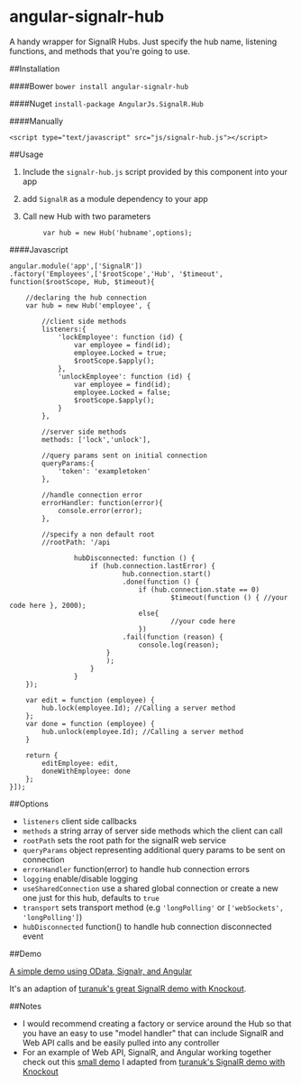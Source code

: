 angular-signalr-hub
=======================

A handy wrapper for SignalR Hubs. Just specify the hub name, listening functions, and methods that you're going to use.

##Installation

####Bower
`bower install angular-signalr-hub`

####Nuget
`install-package AngularJs.SignalR.Hub`

####Manually

`<script type="text/javascript" src="js/signalr-hub.js"></script>`

##Usage

1. Include the `signalr-hub.js` script provided by this component into your app
2. add `SignalR` as a module dependency to your app
3. Call new Hub with two parameters
	
			var hub = new Hub('hubname',options);

####Javascript

```
angular.module('app',['SignalR'])
.factory('Employees',['$rootScope','Hub', '$timeout', function($rootScope, Hub, $timeout){

	//declaring the hub connection
	var hub = new Hub('employee', {
	
		//client side methods
		listeners:{
			'lockEmployee': function (id) {
				var employee = find(id);
				employee.Locked = true;
				$rootScope.$apply();
			},
			'unlockEmployee': function (id) {
				var employee = find(id);
				employee.Locked = false;
				$rootScope.$apply();
			}
		},
		
		//server side methods
		methods: ['lock','unlock'],
		
		//query params sent on initial connection
		queryParams:{
			'token': 'exampletoken'
		},

		//handle connection error
		errorHandler: function(error){
			console.error(error);
		},
		
		//specify a non default root
		//rootPath: '/api
		
            	hubDisconnected: function () {                
                	if (hub.connection.lastError) {
                    		hub.connection.start()
                    		.done(function () {
                        		if (hub.connection.state == 0)
                            			$timeout(function () { //your code here }, 2000);
                        		else{
                            			//your code here
                    			})
                    		.fail(function (reason) {
                        		console.log(reason);
                		}
                		);
                	}
            	}
	});

	var edit = function (employee) {
		hub.lock(employee.Id); //Calling a server method
	};
	var done = function (employee) {
		hub.unlock(employee.Id); //Calling a server method
	}

	return {
		editEmployee: edit,
		doneWithEmployee: done
	};
}]);
```
##Options

* `listeners` client side callbacks
* `methods`  a string array of server side methods which the client can call
* `rootPath` sets the root path for the signalR web service
* `queryParams` object representing additional query params to be sent on connection
* `errorHandler` function(error) to handle hub connection errors
* `logging` enable/disable logging
* `useSharedConnection` use a shared global connection or create a new one just for this hub, defaults to `true`
* `transport` sets transport method (e.g ```'longPolling'``` or ```['webSockets', 'longPolling']```)
* `hubDisconnected` function() to handle hub connection disconnected event

##Demo

[A simple demo using OData, Signalr, and Angular](https://github.com/JustMaier/signalrgrid)

It's an adaption of [turanuk's great SignalR demo with Knockout](https://github.com/turanuk/signalrgrid).

##Notes

* I would recommend creating a factory or service around the Hub so that you have an easy to use "model handler" that can include SignalR and Web API calls and be easily pulled into any controller
* For an example of Web API, SignalR, and Angular working together check out this [small demo](https://github.com/JustMaier/signalrgrid) I adapted from [turanuk's SignalR demo with Knockout](https://github.com/turanuk/signalrgrid)
